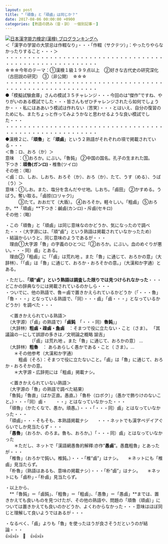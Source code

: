 ```yaml
---
layout: post
title: "「頑魯」と「頑鹵」は同じか？"
date: 2017-08-06 00:00:00 +0900
categories: [熟語の読み（音・訓）　－個別記事－]
---
```


[![](/syuusyuu9701/assets/images/「頑魯」と「頑鹵」は同じか？-br_c_3028_1.gif)](http://blog.with2.net/link.php?1659096:3028 "日本漢字能力検定(漢検) ブログランキングへ")[日本漢字能力検定(漢検) ブログランキングへ](http://blog.with2.net/link.php?1659096:3028)  
＜「漢字の学習の大禁忌は作輟なり」・・・「作輟（サクテツ）」：やったりやらなかったりすること・・・＞  
・・・・・・・・・・・・・・・・・・・・・・・・・・・・・・・・・・・・・・・・・・・・・・・・・・・・・・・・・  
☆☆☆今年のテーマ：①漢検１級１９９点以上　②好きな古代史の研究深化（古田説の研究）　③（非公開）　☆☆☆　　  
・・・・・・・・・・・・・・・・・・・・・・・・・・・・・・・・・・・・・・・・・・・・・・・・・・・・・・・・・  
●「模擬試験倉庫」さんの模試３５チャレンジ・・・今回のは“傑作”ですね、やりがいのある模試でした・・・皆さんもぜひチャレンジされたら如何でしょうか・・・私にはああいう模試は作れない（苦笑）・・・とはいえ、自分の復習のためにも、またちょっと作ってみようかなと思わせるような良い模試でした・・・  
・・・・・・・・・・・・・・・・・・・・・・・・・・・・・・・・・・・・・・・・・・・・・・・・・・・・・・・・・  
●漢検２に、「**頑魯**」と「**頑鹵**」という２熟語がそれぞれの項で掲載されている・・・  
＜魯：ロ、おろ（か）＞  
意味　：①おろか。にぶい。「魯鈍」 ②中国の国名。孔子の生まれた国。  
下つき：**頑魯(ガンロ)**・椎魯(ツイロ)  
その他：（略）  
＜鹵：ロ、しお、しおち、おろそ（か）、おろ（か）、たて、うす（める）、うば（う）＞  
意味：①しお。また、塩分を含んだやせ地。しおち。「鹵田」 ②かすめる。うばう。奪い取る。「鹵掠(ロリャク)」   
　　　③たて。おおだて（大盾）。 ④おろそか。軽々しい。「粗鹵」 ⑤おろか。**「頑鹵」**下つき：鹹鹵(カンロ)・斥鹵(セキロ)  
その他：（略）  
  
・この「頑魯」と「頑鹵」は同じ意味なのかどうか、気になったので調べた・・・（大字源には、「頑“鹵”」という熟語は掲載されていなかったため）  
・結論からいうと、同じ意味のようであるが・・・  
　理由①大字源「魯」の字義のひとつに「②おろか。にぶい。血のめぐりが悪い。・・・同）鹵」とある。  
　理由②「粗鹵」に「「鹵」は荒れ地 。また「魯」に通じて、おろかの意」（大辞林）、「「鹵」は「魯」に通じて、おろか・おろそかの意。」（大漢和か字通）とある。  
  
・ただし、**「頑“鹵”」という熟語は調査した限りでは見つけられなかった**・・・どこかの辞典なりには掲載されているのかしら・・・  
・ついでに、他の熟語で、魯＝鹵で置きかえられているかどうか（「・・・魯」「魯・・・」となっている熟語で、「同）・・・鹵」「鹵・・・」となっているかどうか）を調べた・・・  
  
　＜置きかえられている熟語＞  
　（大字源）（「鹵」の熟語で）「**鹵鈍**　「・・・同）**魯鈍**」」  
　（大辞林）**粗鹵・疎鹵・麁鹵**　：そまつで役に立たない・こと（さま）。 「其議論の－にして誤謬の多きは／文明論之概略 諭吉」   
　　　　　　〔「鹵」は荒れ地 。また「魯」に通じて、おろかの意〕 ...  
　（大辞林）**粗魯**　： あらあらしく愚かである・こと（ さま）。...  
　　＊その他参考（大漢和か字通）  
　　　粗鹵（そろ）：そまつで役に立たないこと。「鹵」は「魯」に通じて、おろか・おろそかの意。 　  
　　＊大字源・広辞苑には「粗鹵」掲載ナシ。  
  
　＜置きかえられていない熟語＞  
　（大字源の「魯」の熟語で調べた結果）  
　「魯鈍」「魯直」（ばか正直。愚直。）「魯朴（ロボク）」（愚かで飾りけのないこと。）・・・「同）鹵・　　・・」とはなっていなかった・・・  
　「頑魯」（かたくなで、愚か。頑愚。）・・・「・・・同）鹵」とはなっていなかった・・・  
　「頑鹵」・・・そもそも、本熟語掲載ナシ　　・・・ネットでも漢字ペデイアぐらいでしか見当たらず・・・  
　「**愚魯**」（おろか、のろま。魯も、おろか。）「・・・同）鹵」とはなっていなかった　  
　　＊ただし、ネットで「漢語網愚魯的解釋:亦作“**愚鹵**”。愚蠢粗魯」とあったが・・・  
　「椎魯」（おろかで鈍い。椎鈍。）・・・「椎“鹵”」はナシ。　　＊ネットにも「椎鹵」見当たらず。　  
　「朴魯」（熟語はあるも、意味の掲載ナシ）・・・「朴“鹵”」はナシ。　　＊ネットにも「鹵朴」・「朴鹵」見当たらず。  
  
・以上から、  
　**「魯鈍」＝「鹵鈍」、「粗魯」＝「粗鹵」、「愚魯」＝「愚鹵」**までは、置きかえても良いものを見つけたが、その他の熟語や、問題の「頑魯（頑鹵）」については置きかえても良いのかどうか、よくわからなかった・・・意味はほぼ同じと理解して良いようではあるが・・・  
  
・なるべく、「鹵」よりも「魯」を使ったほうが良さそうだというのが結論・・・  
👍👍👍　🐔　👍👍👍